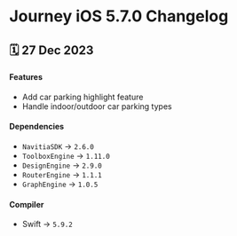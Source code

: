 # Journey iOS 5.7.0 Changelog

<h2>🗓 27 Dec 2023</h2>

#### Features
- Add car parking highlight feature
- Handle indoor/outdoor car parking types

#### Dependencies
- `NavitiaSDK` -> `2.6.0`
- `ToolboxEngine` -> `1.11.0`
- `DesignEngine` -> `2.9.0`
- `RouterEngine` -> `1.1.1`
- `GraphEngine` -> `1.0.5`

#### Compiler
-  Swift -> `5.9.2`
